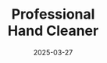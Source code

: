 ---
type: product
layout: product
date: 2025-03-27
sitemap:
  priority: 1
  changefreq: "weekly"

# SEO metadata
seoTitleSuffix: "Industrial Strength Soap Near Me"
seoDescription: >-
  Discover Professional Hand Cleaner from Nutcracker Pro in South Carolina. Tough on grease, gentle on hands with fast shipping for mechanics and dealerships.

# Page content
title: "Professional <br> **Hand Cleaner**"
titlePrefix: "South Carolina Auto Shop Supplies"
description: >-
  Nutcracker Pro offers Professional Hand Cleaner for South Carolina mechanics and dealerships. Tough on grease and grime, it’s gentle on hands with emollients for daily use. Fast shipping available.

# benefitsContent
benefitsImages:
  - image: /images/handcleaner/product-despencer.jpg
    alt: "Professional Hand Cleaner Dispenser in South Carolina"
  - image: /images/handcleaner/product-details.jpg
    alt: "Professional Hand Cleaner Variants for South Carolina Shops"

benefitsBlocks:
  - title: "South Carolina Mechanics’ Favorite"
    text: >-
      Professional Hand Cleaner is a top pick for South Carolina auto shops. It tackles tough grease and oil fast, perfect for mechanics and service centers needing reliable supplies daily.
  - title: "Gentle on Hands"
    text: >-
      This cleaner’s emollient-rich formula keeps hands soft even after repeated use. Ideal for South Carolina technicians who wash often while working on cars or machinery.
  - title: "Eco-Friendly Choice"
    text: >-
      Made with walnut shell scrubbers, this soap is biodegradable and safe. South Carolina shops love its green approach without losing cleaning power for tough grime.
  - title: "Versatile for Shops"
    text: >-
      From oil to paint, Professional Hand Cleaner handles it all. Great for South Carolina dealerships, garages, and even construction crews needing bulk shop supplies.
  - title: "No Greasy Residue"
    text: >-
      Unlike other soaps, this leaves hands clean, not slippery. South Carolina mechanics can get back to work fast with no hassle from sticky residue.
  - title: "Cost-Saving Value"
    text: >-
      Super-concentrated to cut usage by 75%, this soap saves money. Perfect for South Carolina service centers looking to stretch their budget on auto repair supplies.
  - title: "Fast Shipping in South Carolina"
    text: >-
      Get Professional Hand Cleaner delivered quick to your South Carolina shop. Reliable supply for busy garages and dealerships needing stock pronto.
  - title: "Heavy-Duty Cleaning"
    text: >-
      Built for tough jobs, this soap powers through grease and dirt. A must-have for South Carolina diesel mechanics and body shops handling daily grime.
  - title: "South Carolina Shop Approved"
    text: >-
      South Carolina service managers trust this cleaner for its strength and skin-friendly formula. Ideal for high-volume automotive maintenance tasks.

# testimonials section
testimonials:
  items:
    - name: "Tommy"
      text: >-
        This soap’s a game-changer for my auto shop. Gets grease off quick, hands don’t dry out, and the price is solid. Been using it for months now!
    - name: "Sara"
      text: >-
        My crew loves this hand cleaner. We’re in South Carolina fixing cars all day, and it cuts through oil easy. No cracking skin either, which is a big win.
    - name: "Jake"
      text: >-
        Best soap I’ve tried as a mechanic here in South Carolina. Cleans fast, smells decent, and a little goes far. Worth it for any busy garage.
    - name: "Lisa"
      text: >-
        We use this in our dealership service bay. It’s tough on grime but easy on hands. South Carolina weather’s rough, but this keeps us going strong.
    - name: "Bobby"
      text: >-
        Good stuff! I’m a diesel guy, and this soap gets my hands clean without scrubbing forever. Shipping’s fast too, which helps a ton.
    - name: "Kelly"
      text: >-
        Been using it in my auto shop. Cleans paint and dirt no problem, and my hands stay soft. Mechanics need this in their toolbox!
    - name: "Ray"
      text: >-
        This cleaner’s solid for my team. We’re in South Carolina, and it handles grease like a champ. Plus, it’s not harsh on skin—big plus for us.
    - name: "Tina"
      text: >-
        Love this soap for our service center. It’s quick, gentle, and lasts long. Auto shops should stock up—it’s a real time-saver.
    - name: "Eddie"
      text: >-
        Works great in my garage. Cuts through oil and grime fast, and my hands don’t feel trashed. South Carolina folks, this is the real deal for mechanics.

# FAQ section
faq:
  questions:
    - question: "What grime does Professional Hand Cleaner remove?"
      answer: >-
        It tackles grease, oil, ink, paint, tar, and glue easily. South Carolina mechanics and shops rely on it for tough automotive and industrial messes daily.
    - question: "Is it safe for sensitive skin?"
      answer: >-
        Yes, it’s packed with conditioners to protect skin. South Carolina technicians with sensitive hands use it without irritation, even with frequent washing.
    - question: "Can it work beyond auto shops?"
      answer: >-
        Definitely. It’s great for construction and manufacturing too. South Carolina businesses trust it for versatile, heavy-duty cleaning needs.
    - question: "Does it have fragrances or dyes?"
      answer: >-
        No, it’s dye-free and fragrance-free. South Carolina shops get a natural, safe clean that’s perfect for daily use without extra chemicals.
    - question: "Why walnut shell scrubbers?"
      answer: >-
        They’re eco-friendly and gentle, breaking down naturally. South Carolina mechanics love them for strong cleaning without harsh synthetic stuff.
    - question: "How’s it better than harsh soaps in South Carolina?"
      answer: >-
        It’s gentler, cuts health risks, and saves skin from dryness. South Carolina shops save on costs and keep crews happy with this safer option.

---